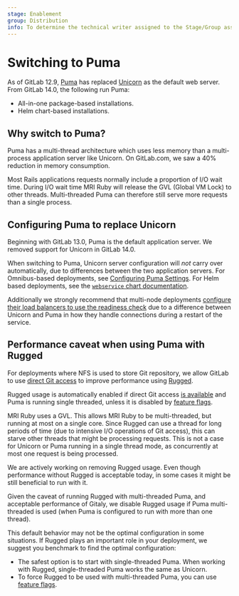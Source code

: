 ```yaml
---
stage: Enablement
group: Distribution
info: To determine the technical writer assigned to the Stage/Group associated with this page, see https://about.gitlab.com/handbook/engineering/ux/technical-writing/#assignments
---
```


# Switching to Puma

As of GitLab 12.9, [Puma](https://github.com/puma/puma) has replaced [Unicorn](https://yhbt.net/unicorn/)
as the default web server. From GitLab 14.0, the following run Puma:

- All-in-one package-based installations.
- Helm chart-based installations.

## Why switch to Puma?

Puma has a multi-thread architecture which uses less memory than a multi-process
application server like Unicorn. On GitLab.com, we saw a 40% reduction in memory
consumption.

Most Rails applications requests normally include a proportion of I/O wait time.
During I/O wait time MRI Ruby will release the GVL (Global VM Lock) to other threads.
Multi-threaded Puma can therefore still serve more requests than a single process.

## Configuring Puma to replace Unicorn

Beginning with GitLab 13.0, Puma is the default application server. We removed support for
Unicorn in GitLab 14.0.

When switching to Puma, Unicorn server configuration
will _not_ carry over automatically, due to differences between the two application servers. For Omnibus-based
deployments, see [Configuring Puma Settings](https://docs.gitlab.com/omnibus/settings/puma.html#configuring-puma-settings).
For Helm based deployments, see the [`webservice` chart documentation](https://docs.gitlab.com/charts/charts/gitlab/webservice/index.html).

Additionally we strongly recommend that multi-node deployments [configure their load balancers to use the readiness check](../load_balancer.md#readiness-check) due to a difference between Unicorn and Puma in how they handle connections during a restart of the service.

## Performance caveat when using Puma with Rugged

For deployments where NFS is used to store Git repository, we allow GitLab to use
[direct Git access](../gitaly/index.md#direct-access-to-git-in-gitlab) to improve performance using
[Rugged](https://github.com/libgit2/rugged).

Rugged usage is automatically enabled if direct Git access
[is available](../gitaly/index.md#how-it-works)
and Puma is running single threaded, unless it is disabled by
[feature flags](../../development/gitaly.md#legacy-rugged-code).

MRI Ruby uses a GVL. This allows MRI Ruby to be multi-threaded, but running at
most on a single core. Since Rugged can use a thread for long periods of
time (due to intensive I/O operations of Git access), this can starve other threads
that might be processing requests. This is not a case for Unicorn or Puma running
in a single thread mode, as concurrently at most one request is being processed.

We are actively working on removing Rugged usage. Even though performance without Rugged
is acceptable today, in some cases it might be still beneficial to run with it.

Given the caveat of running Rugged with multi-threaded Puma, and acceptable
performance of Gitaly, we disable Rugged usage if Puma multi-threaded is
used (when Puma is configured to run with more than one thread).

This default behavior may not be the optimal configuration in some situations. If Rugged
plays an important role in your deployment, we suggest you benchmark to find the
optimal configuration:

- The safest option is to start with single-threaded Puma. When working with
  Rugged, single-threaded Puma works the same as Unicorn.
- To force Rugged to be used with multi-threaded Puma, you can use
  [feature flags](../../development/gitaly.md#legacy-rugged-code).
